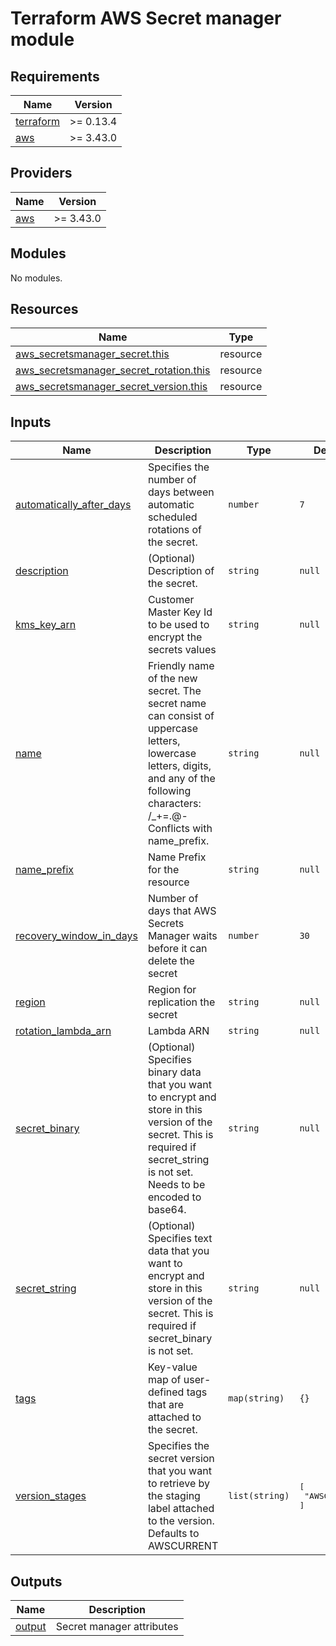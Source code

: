 # Terraform AWS Secret manager module

## Requirements

| Name | Version |
|------|---------|
| <a name="requirement_terraform"></a> [terraform](#requirement\_terraform) | >= 0.13.4 |
| <a name="requirement_aws"></a> [aws](#requirement\_aws) | >= 3.43.0 |

## Providers

| Name | Version |
|------|---------|
| <a name="provider_aws"></a> [aws](#provider\_aws) | >= 3.43.0 |

## Modules

No modules.

## Resources

| Name | Type |
|------|------|
| [aws_secretsmanager_secret.this](https://registry.terraform.io/providers/hashicorp/aws/latest/docs/resources/secretsmanager_secret) | resource |
| [aws_secretsmanager_secret_rotation.this](https://registry.terraform.io/providers/hashicorp/aws/latest/docs/resources/secretsmanager_secret_rotation) | resource |
| [aws_secretsmanager_secret_version.this](https://registry.terraform.io/providers/hashicorp/aws/latest/docs/resources/secretsmanager_secret_version) | resource |

## Inputs

| Name | Description | Type | Default | Required |
|------|-------------|------|---------|:--------:|
| <a name="input_automatically_after_days"></a> [automatically\_after\_days](#input\_automatically\_after\_days) | Specifies the number of days between automatic scheduled rotations of the secret. | `number` | `7` | no |
| <a name="input_description"></a> [description](#input\_description) | (Optional) Description of the secret. | `string` | `null` | no |
| <a name="input_kms_key_arn"></a> [kms\_key\_arn](#input\_kms\_key\_arn) | Customer Master Key Id to be used to encrypt the secrets values | `string` | `null` | no |
| <a name="input_name"></a> [name](#input\_name) | Friendly name of the new secret. The secret name can consist of uppercase letters, lowercase letters, digits, and any of the following characters: /\_+=.@- Conflicts with name\_prefix. | `string` | `null` | no |
| <a name="input_name_prefix"></a> [name\_prefix](#input\_name\_prefix) | Name Prefix for the resource | `string` | `null` | no |
| <a name="input_recovery_window_in_days"></a> [recovery\_window\_in\_days](#input\_recovery\_window\_in\_days) | Number of days that AWS Secrets Manager waits before it can delete the secret | `number` | `30` | no |
| <a name="input_region"></a> [region](#input\_region) | Region for replication the secret | `string` | `null` | no |
| <a name="input_rotation_lambda_arn"></a> [rotation\_lambda\_arn](#input\_rotation\_lambda\_arn) | Lambda ARN | `string` | `null` | no |
| <a name="input_secret_binary"></a> [secret\_binary](#input\_secret\_binary) | (Optional) Specifies binary data that you want to encrypt and store in this version of the secret. This is required if secret\_string is not set. Needs to be encoded to base64. | `string` | `null` | no |
| <a name="input_secret_string"></a> [secret\_string](#input\_secret\_string) | (Optional) Specifies text data that you want to encrypt and store in this version of the secret. This is required if secret\_binary is not set. | `string` | `null` | no |
| <a name="input_tags"></a> [tags](#input\_tags) | Key-value map of user-defined tags that are attached to the secret. | `map(string)` | `{}` | no |
| <a name="input_version_stages"></a> [version\_stages](#input\_version\_stages) | Specifies the secret version that you want to retrieve by the staging label attached to the version. Defaults to AWSCURRENT | `list(string)` | <pre>[<br>  "AWSCURRENT"<br>]</pre> | no |

## Outputs

| Name | Description |
|------|-------------|
| <a name="output_output"></a> [output](#output\_output) | Secret manager attributes |
